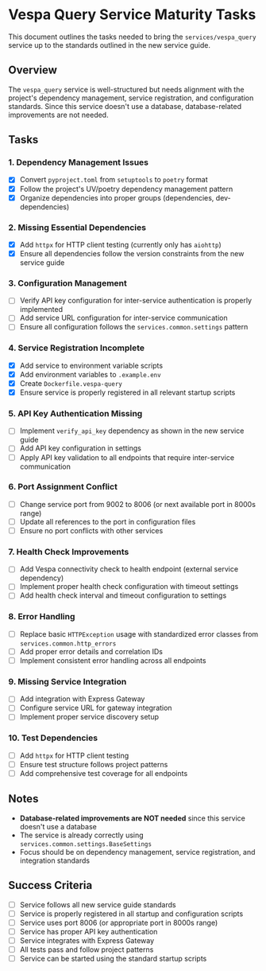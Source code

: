 # Vespa Query Service Maturity Tasks

This document outlines the tasks needed to bring the `services/vespa_query` service up to the standards outlined in the new service guide.

## Overview

The `vespa_query` service is well-structured but needs alignment with the project's dependency management, service registration, and configuration standards. Since this service doesn't use a database, database-related improvements are not needed.

## Tasks

### 1. Dependency Management Issues
- [x] Convert `pyproject.toml` from `setuptools` to `poetry` format
- [x] Follow the project's UV/poetry dependency management pattern
- [x] Organize dependencies into proper groups (dependencies, dev-dependencies)

### 2. Missing Essential Dependencies
- [x] Add `httpx` for HTTP client testing (currently only has `aiohttp`)
- [x] Ensure all dependencies follow the version constraints from the new service guide

### 3. Configuration Management
- [ ] Verify API key configuration for inter-service authentication is properly implemented
- [ ] Add service URL configuration for inter-service communication
- [ ] Ensure all configuration follows the `services.common.settings` pattern

### 4. Service Registration Incomplete
- [x] Add service to environment variable scripts
- [x] Add environment variables to `.example.env`
- [x] Create `Dockerfile.vespa-query`
- [x] Ensure service is properly registered in all relevant startup scripts

### 5. API Key Authentication Missing
- [ ] Implement `verify_api_key` dependency as shown in the new service guide
- [ ] Add API key configuration in settings
- [ ] Apply API key validation to all endpoints that require inter-service communication

### 6. Port Assignment Conflict
- [ ] Change service port from 9002 to 8006 (or next available port in 8000s range)
- [ ] Update all references to the port in configuration files
- [ ] Ensure no port conflicts with other services

### 7. Health Check Improvements
- [ ] Add Vespa connectivity check to health endpoint (external service dependency)
- [ ] Implement proper health check configuration with timeout settings
- [ ] Add health check interval and timeout configuration to settings

### 8. Error Handling
- [ ] Replace basic `HTTPException` usage with standardized error classes from `services.common.http_errors`
- [ ] Add proper error details and correlation IDs
- [ ] Implement consistent error handling across all endpoints

### 9. Missing Service Integration
- [ ] Add integration with Express Gateway
- [ ] Configure service URL for gateway integration
- [ ] Implement proper service discovery setup

### 10. Test Dependencies
- [ ] Add `httpx` for HTTP client testing
- [ ] Ensure test structure follows project patterns
- [ ] Add comprehensive test coverage for all endpoints

## Notes

- **Database-related improvements are NOT needed** since this service doesn't use a database
- The service is already correctly using `services.common.settings.BaseSettings`
- Focus should be on dependency management, service registration, and integration standards

## Success Criteria

- [ ] Service follows all new service guide standards
- [ ] Service is properly registered in all startup and configuration scripts
- [ ] Service uses port 8006 (or appropriate port in 8000s range)
- [ ] Service has proper API key authentication
- [ ] Service integrates with Express Gateway
- [ ] All tests pass and follow project patterns
- [ ] Service can be started using the standard startup scripts
